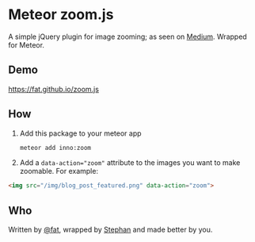 # Meteor zoom.js

A simple jQuery plugin for image zooming; as seen on [Medium](https://medium.com/designing-medium/image-zoom-on-medium-24d146fc0c20). Wrapped for Meteor.

## Demo
https://fat.github.io/zoom.js

## How
1. Add this package to your meteor app

    ```bash
    meteor add inno:zoom
    ```
2. Add a `data-action="zoom"` attribute to the images you want to make zoomable. For example:

  ```html
<img src="/img/blog_post_featured.png" data-action="zoom">
  ```


## Who

Written by [@fat](https://twitter.com/fat), wrapped by [Stephan](https://github.com/stephan281094) and made better by you.
